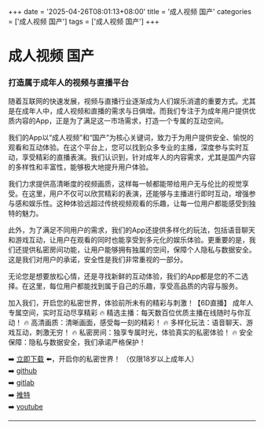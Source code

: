 +++
date = '2025-04-26T08:01:13+08:00'
title = '成人视频 国产'
categories = ['成人视频 国产']
tags = ['成人视频 国产']
+++

# 成人视频 国产

### 打造属于成年人的视频与直播平台

随着互联网的快速发展，视频与直播行业逐渐成为人们娱乐消遣的重要方式。尤其是在成年人中，成人视频和直播的需求与日俱增。而我们专注于为成年用户提供优质内容的App，正是为了满足这一市场需求，打造一个专属的互动空间。

我们的App以“成人视频”和“国产”为核心关键词，致力于为用户提供安全、愉悦的观看和互动体验。在这个平台上，您可以找到众多专业的主播，深度参与实时互动，享受精彩的直播表演。我们认识到，针对成年人的内容需求，尤其是国产内容的多样性和丰富性，能够极大地提升用户体验。

我们力求提供高清晰度的视频画质，这样每一帧都能带给用户无与伦比的视觉享受。在这里，用户不仅可以欣赏精彩的表演，还能够与主播进行即时互动，增强参与感和娱乐性。这种体验远超过传统视频观看的乐趣，让每一位用户都能感受到独特的魅力。

此外，为了满足不同用户的需求，我们的App还提供多样化的玩法，包括语音聊天和游戏互动，让用户在观看的同时也能享受到多元化的娱乐体验。更重要的是，我们还提供私密房间功能，让用户能够拥有独属的空间，保障个人隐私与数据安全。这是我们对用户的承诺，安全性是我们非常重视的一部分。

无论您是想要放松心情，还是寻找新鲜的互动体验，我们的App都是您的不二选择。在这里，每位用户都能找到属于自己的乐趣，享受高品质的内容与服务。

加入我们，开启您的私密世界，体验前所未有的精彩与刺激！【6D直播】
成年人专属空间，实时互动尽享精彩
🔥 精选主播：每天数百位优质主播在线随时与你互动！
🔥 高清画质：清晰画面，感受每一刻的精彩！
🔥 多样化玩法：语音聊天、游戏互动，刺激无穷！
🔥 私密房间：独享专属时光，体验真实的私密体验！
🔥 安全保障：隐私与数据安全，我们承诺严格保护！

➡️ [立即下载](https://down123.s3.ap-east-1.amazonaws.com/down/down.html?channelCode=blog) ⬅️，开启你的私密世界！
（仅限18岁以上成年人）  
➡️ [github](https://aldult-live.github.io/)  
➡️ [gitlab](https://seo-09598d.gitlab.io/)  
➡️ [推特](https://x.com/wegame33)  
➡️ [youtube](https://www.youtube.com/@6Dlive)  

---

